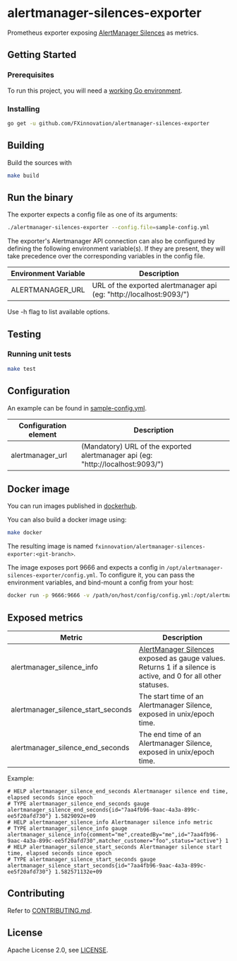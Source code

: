 # alertmanager-silences-exporter
Prometheus exporter exposing [AlertManager Silences](https://prometheus.io/docs/alerting/alertmanager/#silences) as metrics.

## Getting Started

### Prerequisites

To run this project, you will need a [working Go environment](https://golang.org/doc/install).

### Installing

```bash
go get -u github.com/FXinnovation/alertmanager-silences-exporter
```

## Building

Build the sources with

```bash
make build
```

## Run the binary

The exporter expects a config file as one of its arguments:

```bash
./alertmanager-silences-exporter --config.file=sample-config.yml
```

The exporter's Alertmanager API connection can also be configured by defining the following environment variable(s). If they are present, they will take precedence over the corresponding variables in the config file.

Environment Variable | Description
---------------------| -----------
ALERTMANAGER_URL | URL of the exported alertmanager api (eg: "http://localhost:9093/")


Use -h flag to list available options.

## Testing

### Running unit tests

```bash
make test
```

## Configuration

An example can be found in
[sample-config.yml](https://github.com/FXinnovation/alertmanager-silences-exporter/blob/master/sample-config.yml).

Configuration element | Description
--------------------- | -----------
alertmanager_url | (Mandatory) URL of the exported alertmanager api (eg: "http://localhost:9093/")

## Docker image

You can run images published in [dockerhub](https://hub.docker.com/r/fxinnovation/alertmanager-silences-exporter).

You can also build a docker image using:

```bash
make docker
```

The resulting image is named `fxinnovation/alertmanager-silences-exporter:<git-branch>`.

The image exposes port 9666 and expects a config in `/opt/alertmanager-silences-exporter/config.yml`.
To configure it, you can pass the environment variables, and bind-mount a config from your host:

```bash
docker run -p 9666:9666 -v /path/on/host/config/config.yml:/opt/alertmanager-silences-exporter/config/config.yml -e ALERTMANAGER_URL="http://localhost:9093/" fxinnovation/alertmanager-silences-exporter:<git-branch>
```

## Exposed metrics

Metric | Description
------ | -----------
alertmanager_silence_info | [AlertManager Silences](https://prometheus.io/docs/alerting/alertmanager/#silences) exposed as gauge values. Returns 1 if a silence is active, and 0 for all other statuses.
alertmanager_silence_start_seconds | The start time of an Alertmanager Silence, exposed in unix/epoch time.
alertmanager_silence_end_seconds | The end time of an Alertmanager Silence, exposed in unix/epoch time.

Example:

```
# HELP alertmanager_silence_end_seconds Alertmanager silence end time, elapsed seconds since epoch
# TYPE alertmanager_silence_end_seconds gauge
alertmanager_silence_end_seconds{id="7aa4fb96-9aac-4a3a-899c-ee5f20afd730"} 1.5829092e+09
# HELP alertmanager_silence_info Alertmanager silence info metric
# TYPE alertmanager_silence_info gauge
alertmanager_silence_info{comment="me",createdBy="me",id="7aa4fb96-9aac-4a3a-899c-ee5f20afd730",matcher_customer="foo",status="active"} 1
# HELP alertmanager_silence_start_seconds Alertmanager silence start time, elapsed seconds since epoch
# TYPE alertmanager_silence_start_seconds gauge
alertmanager_silence_start_seconds{id="7aa4fb96-9aac-4a3a-899c-ee5f20afd730"} 1.582571132e+09
```

## Contributing

Refer to [CONTRIBUTING.md](https://github.com/FXinnovation/alertmanager-silences-exporter/blob/master/CONTRIBUTING.md).

## License

Apache License 2.0, see [LICENSE](https://github.com/FXinnovation/alertmanager-silences-exporter/blob/master/LICENSE).
